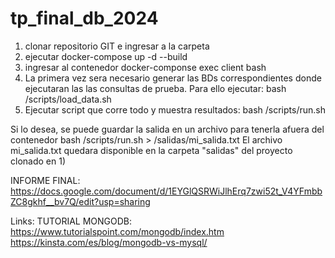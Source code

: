 # tp_final_db_2024

1) clonar repositorio GIT e ingresar a la carpeta
2) ejecutar 
    docker-compose up -d --build
3) ingresar al contenedor 
    docker-componse exec client bash
4) La primera vez sera necesario generar las BDs correspondientes donde ejecutaran las las consultas de prueba. Para ello ejecutar:
    bash /scripts/load_data.sh
5) Ejecutar script que corre todo y muestra resultados:
    bash /scripts/run.sh

Si lo desea, se puede guardar la salida en un archivo para tenerla afuera del contenedor
    bash /scripts/run.sh > /salidas/mi_salida.txt
El archivo mi_salida.txt quedara disponible en la carpeta "salidas" del proyecto clonado en 1)



INFORME FINAL: https://docs.google.com/document/d/1EYGlQSRWiJlhErq7zwi52t_V4YFmbbZC8gkhf__bv7Q/edit?usp=sharing

Links: 
TUTORIAL MONGODB: https://www.tutorialspoint.com/mongodb/index.htm
https://kinsta.com/es/blog/mongodb-vs-mysql/
